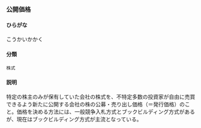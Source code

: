 <div style="display:none;">

## [あ行](securities-terms?id=あ行)
## [か行](securities-terms?id=か行)

</div>

### 公開価格

#### ひらがな

こうかいかかく

#### 分類

`株式`

#### 説明

特定の株主のみが保有していた会社の株式を、不特定多数の投資家が自由に売買できるよう新たに公開する会社の株の公募・売り出し価格（＝発行価格）のこと。価格を決める方法には、一般競争入札方式とブックビルディング方式があるが、現在はブックビルディング方式が主流となっている。

<div style="display:none;">

## [さ行](securities-terms?id=さ行)
## [た行](securities-terms?id=た行)
## [な行](securities-terms?id=な行)
## [は行](securities-terms?id=は行)
## [ま行](securities-terms?id=ま行)
## [や行](securities-terms?id=や行)
## [ら行](securities-terms?id=ら行)
## [わ行](securities-terms?id=わ行)
## [英数字・記号](securities-terms?id=英数字・記号)

</div>

